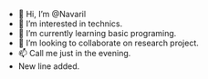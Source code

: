 - 👋 Hi, I’m @Navaril
- 👀 I’m interested in technics.
- 🌱 I’m currently learning basic programing.
- 💞️ I’m looking to collaborate on research project.
- 📫 Call me just in the evening.
- New line added.

<!---
Navaril/Navaril is a ✨ special ✨ repository because its `README.md` (this file) appears on your GitHub profile.
You can click the Preview link to take a look at your changes.
--->
